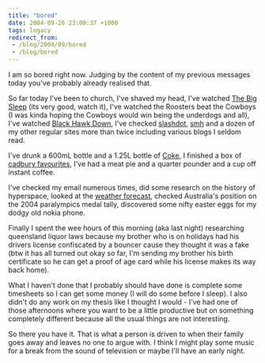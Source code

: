 ```yaml
---
title: "bored"
date: 2004-09-26 23:00:37 +1000
tags: legacy
redirect_from:
 - /blog/2004/09/bored
 - /blog/bored
---
```


I am so bored right now. Judging by the content of my previous messages today you've probably already realised that. 

So far today I've been to church, I've shaved my head, I've watched <a href="http://www.imdb.com/title/tt0038355/">The Big Sleep</a> (its very good, watch it), I've watched the Roosters beat the Cowboys (I was kinda hoping the Cowboys would win being the underdogs and all), I've watched <a href="http://www.imdb.com/title/tt0265086/">Black Hawk Down</a>, I've checked <a href="http://slashdot.org">slashdot</a>, <a href="http://www.smh.com.au">smh</a> and a dozen of my other regular sites more than twice including various blogs I seldom read.

I've drunk a 600mL bottle and a 1.25L bottle of <a href="http://www.coca-cola.com.au/">Coke</a>, I finished a box of <a href="http://www.cadbury.com.au/sites/cadbury/index.php?pageId=66">cadbury favourites</a>, I've had a meat pie and a quarter pounder and a cup off instant coffee.

I've checked my email numerous times, did some research on the history of hyperspace, looked at the <a href="http://www.bom.gov.au">weather forecast</a>, checked Australia's position on the 2004 paralympics medal tally, discovered some nifty easter eggs for my dodgy old nokia phone.

Finally I spent the wee hours of this morning (aka last night) researching queensland liquor laws because my brother who is on holidays had his drivers license confiscated by a bouncer cause they thought it was a fake (btw it has all turned out okay so far, I'm sending my brother his birth certificate so he can get a proof of age card while his license makes its way back home).

What I haven't done that I probably should have done is complete some timesheets so I can get some money (I will do some before I sleep). I also didn't do any work on my thesis like I thought I would - I've had one of those afternoons where you want to be a little productive but on something completely different because all the usual things are not interesting.

So there you have it. That is what a person is driven to when their family goes away and leaves no one to argue with. I think I might play some music for a break from the sound of television or maybe I'll have an early night.
